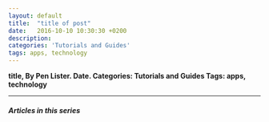 ```yaml
---
layout: default
title:  "title of post"
date:   2016-10-10 10:30:30 +0200
description: 
categories: 'Tutorials and Guides'
tags: apps, technology
---
```


**title, By Pen Lister. Date. Categories: Tutorials and Guides Tags: apps, technology**







---

##### **Articles in this series**


